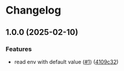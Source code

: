 # Changelog

## 1.0.0 (2025-02-10)


### Features

* read env with default value ([#1](https://github.com/node-modules/read-env-value/issues/1)) ([4109c32](https://github.com/node-modules/read-env-value/commit/4109c32b6fb886fffdb6121804527db4e64efbd7))
